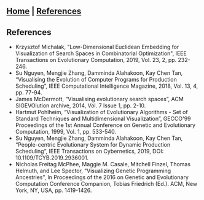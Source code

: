 ## [Home](https://nguyensu.github.io/visevo/) | [References](https://nguyensu.github.io/visevo/references)

## References

- Krzysztof Michalak, "Low-Dimensional Euclidean Embedding for Visualization of Search Spaces in Combinatorial Optimization", IEEE Transactions on Evolutionary Computation, 2019, Vol. 23, 2, pp. 232-246. 
- Su Nguyen, Mengjie Zhang, Damminda Alahakoon, Kay Chen Tan, “Visualising the Evolution of Computer Programs for Production Scheduling”, IEEE Computational Intelligence Magazine, 2018, Vol. 13, 4, pp. 77-94. 
- James McDermott, “Visualising evolutionary search spaces”, ACM SIGEVOlution archive, 2014, Vol. 7 Issue 1, pp. 2-10. 
- Hartmut Pohlheim, “Visualization of Evolutionary Algorithms - Set of Standard Techniques and Multidimensional Visualization”, GECCO'99 Proceedings of the 1st Annual Conference on Genetic and Evolutionary Computation, 1999, Vol. 1, pp. 533-540. 
- Su Nguyen, Mengjie Zhang, Damminda Alahakoon, Kay Chen Tan, “People-centric Evolutionary System for Dynamic Production Scheduling”, IEEE Transactions on Cybernetics, 2019, DOI: 10.1109/TCYB.2019.2936001. 
- Nicholas Freitag McPhee, Maggie M. Casale, Mitchell Finzel, Thomas Helmuth, and Lee Spector, “Visualizing Genetic Programming Ancestries”, In Proceedings of the 2016 on Genetic and Evolutionary Computation Conference Companion, Tobias Friedrich (Ed.). ACM, New York, NY, USA, pp. 1419-1426. 

